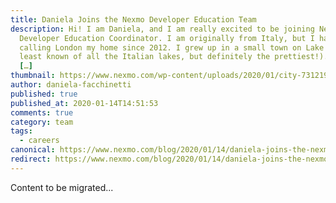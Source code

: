 ```yaml
---
title: Daniela Joins the Nexmo Developer Education Team
description: Hi! I am Daniela, and I am really excited to be joining Nexmo as
  Developer Education Coordinator. I am originally from Italy, but I have been
  calling London my home since 2012. I grew up in a small town on Lake Iseo (the
  least known of all the Italian lakes, but definitely the prettiest!). Before
  […]
thumbnail: https://www.nexmo.com/wp-content/uploads/2020/01/city-731219_1920-1.jpg
author: daniela-facchinetti
published: true
published_at: 2020-01-14T14:51:53
comments: true
category: team
tags:
  - careers
canonical: https://www.nexmo.com/blog/2020/01/14/daniela-joins-the-nexmo-developer-relations-team-dr
redirect: https://www.nexmo.com/blog/2020/01/14/daniela-joins-the-nexmo-developer-relations-team-dr
---
```

Content to be migrated...